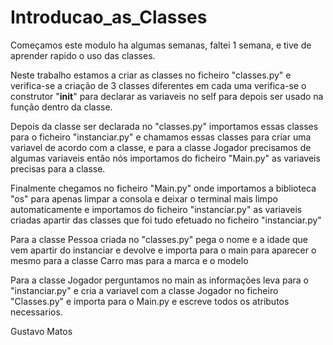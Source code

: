 # Introducao_as_Classes

Começamos este modulo ha algumas semanas, faltei 1 semana, e tive de aprender rapido o uso das classes.

Neste trabalho estamos a criar as classes no ficheiro "classes.py" e verifica-se a criação de 3 classes diferentes em cada uma verifica-se o construtor "__init__" para declarar as variaveis no self para depois ser usado na função dentro da classe.

Depois da classe ser declarada no "classes.py" importamos essas classes para o ficheiro "instanciar.py" e chamamos essas classes para criar uma variavel de acordo com a classe, e para a classe Jogador precisamos de algumas variaveis então nós importamos do ficheiro "Main.py" as variaveis precisas para a classe.

Finalmente chegamos no ficheiro "Main.py" onde importamos a biblioteca "os" para apenas limpar a consola e deixar o terminal mais limpo automaticamente e importamos do ficheiro "instanciar.py" as variaveis criadas apartir das classes que foi tudo efetuado no ficheiro "instanciar.py"

Para a classe Pessoa criada no "classes.py" pega o nome e a idade que vem apartir do instanciar e devolve e importa para o main para aparecer o mesmo para a classe Carro mas para a marca e o modelo

Para a classe Jogador perguntamos no main as informações leva para o "instanciar.py" e cria a variavel com a classe Jogador no ficheiro "Classes.py" e importa para o Main.py e escreve todos os atributos necessarios.

Gustavo Matos
